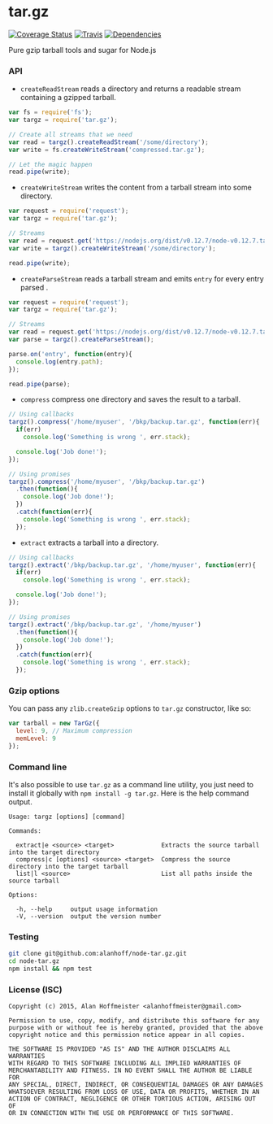 # tar.gz
[![Coverage Status](https://coveralls.io/repos/alanhoff/node-tar.gz/badge.svg?branch=master)][0]
[![Travis](https://travis-ci.org/alanhoff/node-tar.gz.svg)][1]
[![Dependencies](https://david-dm.org/alanhoff/node-tar.gz.svg)][2]

Pure gzip tarball tools and sugar for Node.js

### API

* `createReadStream` reads a directory and returns a readable stream containing
a gzipped tarball.

```javascript
var fs = require('fs');
var targz = require('tar.gz');

// Create all streams that we need
var read = targz().createReadStream('/some/directory');
var write = fs.createWriteStream('compressed.tar.gz');

// Let the magic happen
read.pipe(write);
```

* `createWriteStream` writes the content from a tarball stream into some
directory.

```javascript
var request = require('request');
var targz = require('tar.gz');

// Streams
var read = request.get('https://nodejs.org/dist/v0.12.7/node-v0.12.7.tar.gz');
var write = targz().createWriteStream('/some/directory');

read.pipe(write);
```

* `createParseStream` reads a tarball stream and emits `entry` for every entry
parsed .

```javascript
var request = require('request');
var targz = require('tar.gz');

// Streams
var read = request.get('https://nodejs.org/dist/v0.12.7/node-v0.12.7.tar.gz');
var parse = targz().createParseStream();

parse.on('entry', function(entry){
  console.log(entry.path);
});

read.pipe(parse);
```

* `compress` compress one directory and saves the result to a tarball.

```javascript
// Using callbacks
targz().compress('/home/myuser', '/bkp/backup.tar.gz', function(err){
  if(err)
    console.log('Something is wrong ', err.stack);

  console.log('Job done!');
});

// Using promises
targz().compress('/home/myuser', '/bkp/backup.tar.gz')
  .then(function(){
    console.log('Job done!');
  })
  .catch(function(err){
    console.log('Something is wrong ', err.stack);
  });
```

* `extract` extracts a tarball into a directory.

```javascript
// Using callbacks
targz().extract('/bkp/backup.tar.gz', '/home/myuser', function(err){
  if(err)
    console.log('Something is wrong ', err.stack);

  console.log('Job done!');
});

// Using promises
targz().extract('/bkp/backup.tar.gz', '/home/myuser')
  .then(function(){
    console.log('Job done!');
  })
  .catch(function(err){
    console.log('Something is wrong ', err.stack);
  });
```

### Gzip options

You can pass any `zlib.createGzip` options to `tar.gz` constructor, like so:

```javascript
var tarball = new TarGz({
  level: 9, // Maximum compression
  memLevel: 9
});
```

### Command line

It's also possible to use `tar.gz` as a command line utility, you just need to
install it globally with `npm install -g tar.gz`. Here is the help command
output.

```
Usage: targz [options] [command]

Commands:

  extract|e <source> <target>             Extracts the source tarball into the target directory
  compress|c [options] <source> <target>  Compress the source directory into the target tarball
  list|l <source>                         List all paths inside the source tarball

Options:

  -h, --help     output usage information
  -V, --version  output the version number
```

### Testing

```bash
git clone git@github.com:alanhoff/node-tar.gz.git
cd node-tar.gz
npm install && npm test
```

### License (ISC)

```
Copyright (c) 2015, Alan Hoffmeister <alanhoffmeister@gmail.com>

Permission to use, copy, modify, and distribute this software for any
purpose with or without fee is hereby granted, provided that the above
copyright notice and this permission notice appear in all copies.

THE SOFTWARE IS PROVIDED "AS IS" AND THE AUTHOR DISCLAIMS ALL WARRANTIES
WITH REGARD TO THIS SOFTWARE INCLUDING ALL IMPLIED WARRANTIES OF
MERCHANTABILITY AND FITNESS. IN NO EVENT SHALL THE AUTHOR BE LIABLE FOR
ANY SPECIAL, DIRECT, INDIRECT, OR CONSEQUENTIAL DAMAGES OR ANY DAMAGES
WHATSOEVER RESULTING FROM LOSS OF USE, DATA OR PROFITS, WHETHER IN AN
ACTION OF CONTRACT, NEGLIGENCE OR OTHER TORTIOUS ACTION, ARISING OUT OF
OR IN CONNECTION WITH THE USE OR PERFORMANCE OF THIS SOFTWARE.
```

[0]: https://coveralls.io/github/alanhoff/node-tar.gz
[1]: https://travis-ci.org/alanhoff/node-tar.gz
[2]: https://david-dm.org/alanhoff/node-tar.gz
